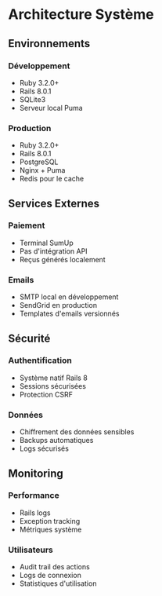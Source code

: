 # Architecture Système

## Environnements

### Développement
- Ruby 3.2.0+
- Rails 8.0.1
- SQLite3
- Serveur local Puma

### Production
- Ruby 3.2.0+
- Rails 8.0.1
- PostgreSQL
- Nginx + Puma
- Redis pour le cache

## Services Externes

### Paiement
- Terminal SumUp
- Pas d'intégration API
- Reçus générés localement

### Emails
- SMTP local en développement
- SendGrid en production
- Templates d'emails versionnés

## Sécurité

### Authentification
- Système natif Rails 8
- Sessions sécurisées
- Protection CSRF

### Données
- Chiffrement des données sensibles
- Backups automatiques
- Logs sécurisés

## Monitoring

### Performance
- Rails logs
- Exception tracking
- Métriques système

### Utilisateurs
- Audit trail des actions
- Logs de connexion
- Statistiques d'utilisation 